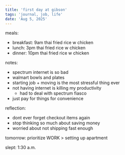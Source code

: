 ```yaml
---
title: 'first day at gibson'
tags: 'journal, job, life'
date: 'Aug 5, 2025'
---
```


meals:

- breakfast: 9am thai fried rice w chicken
- lunch: 3pm thai fried rice w chicken
- dinner: 10pm thai fried rice w chicken

notes:

- spectrum internet is so bad
- walmart bowls and plates
- starting job + moving is the most stressful thing ever
- not having internet is killing my productivity
  - had to deal with spectrum fiasco
- just pay for things for convenience

reflection:

- dont ever forget checkout items again
- stop thinking so much about saving money
- worried about not shipping fast enough

tomorrow: prioritize WORK > setting up apartment

slept: 1:30 a.m.
